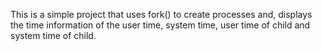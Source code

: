 This is a simple project that uses fork() to create processes and, displays the time information of the user time, system time, user time of child and system time of child.
